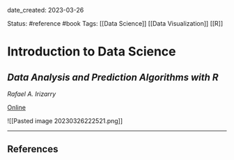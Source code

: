 date_created: 2023-03-26

Status: #reference #book
Tags: [[Data Science]] [[Data Visualization]] [[R]]

# Introduction to Data Science

## _Data Analysis and Prediction Algorithms with R_

_Rafael A. Irizarry_

[Online](http://rafalab.dfci.harvard.edu/dsbook/)

![[Pasted image 20230326222521.png]]

---
## References
